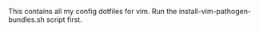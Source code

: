 This contains all my config dotfiles for vim.
Run the install-vim-pathogen-bundles.sh script first.
